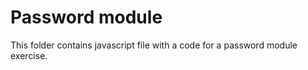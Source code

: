 # Password module

This folder contains javascript file with a code for a password module exercise.
